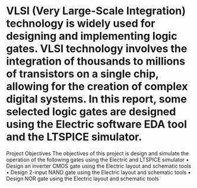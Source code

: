 # VLSI (Very Large-Scale Integration) technology is widely used for designing and implementing logic gates. VLSI technology involves the integration of thousands to millions of transistors on a single chip, allowing for the creation of complex digital systems. In this report, some selected logic gates are designed using the  Electric software EDA tool and the LTSPICE simulator.

Project Objectives
The objectives of this project is design and simulate the operation of the following gates using the Electric and LTSPICE simulator
•	Design an inverter CMOS gate using the Electric layout and schematic tools
•	Design 2-input NAND gate using the Electric layout and schematic tools
•	Design NOR gate using the Electric layout and schematic tools

